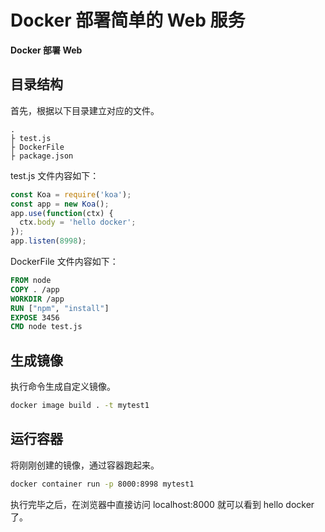 # Docker 部署简单的 Web 服务


**Docker 部署 Web**
<!--more-->
## 目录结构

首先，根据以下目录建立对应的文件。

```text
.
├ test.js
├ DockerFile
├ package.json
```

test.js 文件内容如下：

```js
const Koa = require('koa');
const app = new Koa();
app.use(function(ctx) {
  ctx.body = 'hello docker';
});
app.listen(8998);
```

DockerFile 文件内容如下：

```dockerfile
FROM node
COPY . /app
WORKDIR /app
RUN ["npm", "install"]
EXPOSE 3456
CMD node test.js
```

## 生成镜像

执行命令生成自定义镜像。

```sh
docker image build . -t mytest1
```

## 运行容器

将刚刚创建的镜像，通过容器跑起来。

```sh
docker container run -p 8000:8998 mytest1
```

执行完毕之后，在浏览器中直接访问 localhost:8000 就可以看到 hello docker 了。
